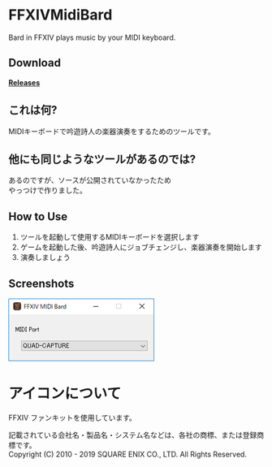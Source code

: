 # FFXIVMidiBard
Bard in FFXIV plays music by your MIDI keyboard.

## Download
**[Releases](https://github.com/roy-n-roy/FFXIVMidiBard/releases)**

## これは何?
MIDIキーボードで吟遊詩人の楽器演奏をするためのツールです。

## 他にも同じようなツールがあるのでは?
あるのですが、ソースが公開されていなかったため  
やっつけで作りました。

## How to Use
1. ツールを起動して使用するMIDIキーボードを選択します
2. ゲームを起動した後、吟遊詩人にジョブチェンジし、楽器演奏を開始します
3. 演奏しましょう

## Screenshots
![main_view](https://raw.githubusercontent.com/roy-n-roy/FFXIVMidiBard/master/image/main_view.png)

# アイコンについて
FFXIV ファンキットを使用しています。

記載されている会社名・製品名・システム名などは、各社の商標、または登録商標です。  
Copyright (C) 2010 - 2019 SQUARE ENIX CO., LTD. All Rights Reserved. 
